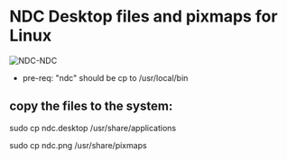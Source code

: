 # NDC Desktop files and pixmaps for Linux

![NDC-NDC](https://i.imgur.com/prq5JYO.png)

* pre-req: "ndc" should be cp to /usr/local/bin

## copy the files to the system:

sudo cp ndc.desktop /usr/share/applications 

sudo cp ndc.png /usr/share/pixmaps
